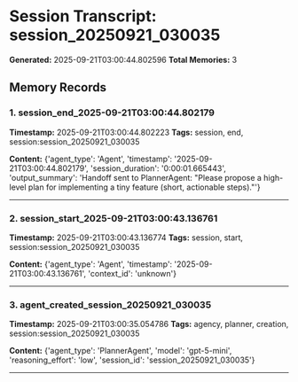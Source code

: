 # Session Transcript: session_20250921_030035

**Generated:** 2025-09-21T03:00:44.802596
**Total Memories:** 3

## Memory Records

### 1. session_end_2025-09-21T03:00:44.802179

**Timestamp:** 2025-09-21T03:00:44.802223
**Tags:** session, end, session:session_20250921_030035

**Content:** {'agent_type': 'Agent', 'timestamp': '2025-09-21T03:00:44.802179', 'session_duration': '0:00:01.665443', 'output_summary': 'Handoff sent to PlannerAgent: "Please propose a high-level plan for implementing a tiny feature (short, actionable steps)."'}

---

### 2. session_start_2025-09-21T03:00:43.136761

**Timestamp:** 2025-09-21T03:00:43.136774
**Tags:** session, start, session:session_20250921_030035

**Content:** {'agent_type': 'Agent', 'timestamp': '2025-09-21T03:00:43.136761', 'context_id': 'unknown'}

---

### 3. agent_created_session_20250921_030035

**Timestamp:** 2025-09-21T03:00:35.054786
**Tags:** agency, planner, creation, session:session_20250921_030035

**Content:** {'agent_type': 'PlannerAgent', 'model': 'gpt-5-mini', 'reasoning_effort': 'low', 'session_id': 'session_20250921_030035'}

---

